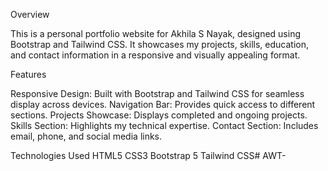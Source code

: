 Overview

This is a personal portfolio website for Akhila S Nayak, designed using Bootstrap and Tailwind CSS. It showcases my projects, skills, education, and contact information in a responsive and visually appealing format.

Features

Responsive Design: Built with Bootstrap and Tailwind CSS for seamless display across devices.
Navigation Bar: Provides quick access to different sections.
Projects Showcase: Displays completed and ongoing projects.
Skills Section: Highlights my technical expertise.
Contact Section: Includes email, phone, and social media links.

Technologies Used
HTML5
CSS3
Bootstrap 5
Tailwind CSS# AWT-
